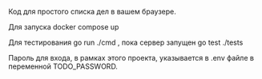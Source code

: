 Код для простого списка дел в вашем браузере. 

Для запуска docker compose up

Для тестирования go run ./cmd , пока сервер запущен go test ./tests

Пароль для входа, в рамках этого проекта, указывается в .env файле в переменной TODO_PASSWORD.